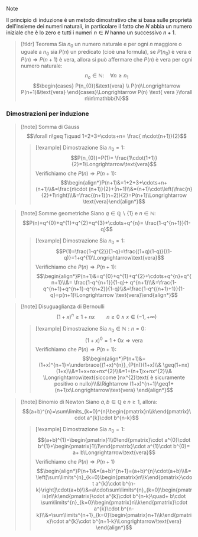>[!note]
>Il principio di induzione è un metodo dimostrativo che si basa sulle proprietà dell'insieme dei numeri naturali, in particolare il fatto che $N$ abbia un numero iniziale che è lo zero e tutti i numeri $n\in N$ hanno un successivo $n+1$.

>[!tldr] Teorema
>Sia $n_{0}$ un numero naturale e per ogni $n$ maggiore o uguale a $n_{0}$ sia $P(n)$ un predicato (cioè una formula), se $P(n_{0})$ è vera e $P(n)\Longrightarrow P(n+1)$ è vera, allora si può affermare che $P(n)$ è vera per ogni numero naturale:
>$$n_{o}\in\mathbb{N}:\quad \forall n\geq n_{1}$$$$\begin{cases}
P(n_{0})&\text{vera} \\
P(n)\Longrightarrow P(n+1)&\text{vera}
\end{cases}\Longrightarrow P(n) \text{ vera }\forall n\in\mathbb{N}$$

### Dimostrazioni per induzione

>[!note] Somma di Gauss
>$$\forall n\geq 1\quad 1+2+3+\cdots+n= \frac{ n\cdot(n+1)}{2}$$
>
>>[!example] Dimostrazione
>>Sia $n_{0}=1$:
>>$$P(n_{0})=P(1)= \frac{1\cdot(1+1)}{2}=1\Longrightarrow\text{vera}$$
>>Verifichiamo che $P(n)\Longrightarrow P(n+1)$:
>>$$\begin{align*}P(n+1)&=1+2+3+\cdots+n+ (n+1)\\&=\frac{n\cdot (n+1)}{2}+(n+1)\\&=(n+1)\cdot\left(\frac{n}{2}+1\right)\\&=\frac{(n+1)(n+2)}{2}=P(n+1)\Longrightarrow \text{vera}\end{align*}$$

>[!note] Somme geometriche
>Siano $q\in\mathbb{Q}\smallsetminus\{1\}$ e $n\in\mathbb{N}$:
>$$P(n)=q^{0}+q^{1}+q^{2}+q^{3}+\cdots+q^{n}= \frac{1-q^{n+1}}{1-q}$$
>>[!example] Dimostrazione
>>Sia $n_{0}=1$:
>>$$P(1)=\frac{1-q^{2}}{1-q}=\frac{(1+q)(1-q)}{(1-q)}=1+q^{1}\Longrightarrow\text{vera}$$
>>Verifichiamo che $P(n)\Longrightarrow P(n+1)$:
>>$$\begin{align*}P(n+1)&=q^{0}+q^{1}+q^{2}+\cdots+q^{n}+q^{n+1}\\&= \frac{1-q^{n+1}}{1-q}+ q^{n+1}\\&=\frac{1-q^{n+1}+q^{n+1}-q^{n+2}}{1-q}\\&=\frac{1-q^{(n+1)+1}}{1-q}=p(n+1)\Longrightarrow \text{vera}\end{align*}$$

>[!note] Disuguaglianza di Bernoulli
>$$(1+x)^{n}\geq 1+nx\qquad n\geq 0\wedge x\in(-1,+\infty)$$
>>[!example] Dimostrazione
>>Sia $n_{0}\in\mathbb{N}: n=0$:
>>$$(1+x)^{0}=1+0x\Longrightarrow\text{vera}$$
>>Verifichiamo che $P(n)\Longrightarrow P(n+1)$:
>>$$\begin{align*}P(n+1)&=(1+x)^{n+1}=\underbrace{(1+x)^{n}}_{P(n)}(1+x)\\& \geq(1+nx)(1+x)\\&=1+x+nx+nx^{2}\\&=1+(n+1)x+nx^{2}\\& \Longrightarrow\text{siccome }nx^{2}\text{ è sicuramente positivo o nullo}\\&\Rightarrow (1+x)^{n+1}\geq1+(n+1)x\Longrightarrow\text{vera}
>>\end{align*}$$

>[!note] Binomio di Newton
>Siano $a,b\in\mathbb{Q}$ e $n\geq 1$, allora:
>$$(a+b)^{n}=\sum\limits_{k=0}^{n}\begin{pmatrix}n\\k\end{pmatrix}\cdot a^{k}\cdot b^{n-k}$$
>>[!example] Dimostrazione
>>Sia $n_{0}=1$:
>>$$(a+b)^{1}=\begin{pmatrix}1\\0\end{pmatrix}\cdot a^{0}\cdot b^{1}+\begin{pmatrix}1\\1\end{pmatrix}\cdot a^{1}\cdot b^{0}= a+ b\Longrightarrow\text{vera}$$
>>Verifichiamo che $P(n)\Longrightarrow P(n+1)$
>>$$\begin{align*}P(n+1)&=(a+b)^{n+1}=(a+b)^{n}\cdot(a+b)\\&= \left[\sum\limits^{n}_{k=0}\begin{pmatrix}n\\k\end{pmatrix}\cdot a^{k}\cdot b^{n-k}\right]\cdot(a+b)\\&=a\cdot\sum\limits^{n}_{k=0}\begin{pmatrix}n\\k\end{pmatrix}\cdot a^{k}\cdot b^{n-k}\quad+ b\cdot \sum\limits^{n}_{k=0}\begin{pmatrix}n\\k\end{pmatrix}\cdot a^{k}\cdot b^{n-k}\\&=\sum\limits^{n+1}_{k=0}\begin{pmatrix}n+1\\k\end{pmatrix}\cdot a^{k}\cdot b^{n+1-k}\Longrightarrow\text{vera} \end{align*}$$
